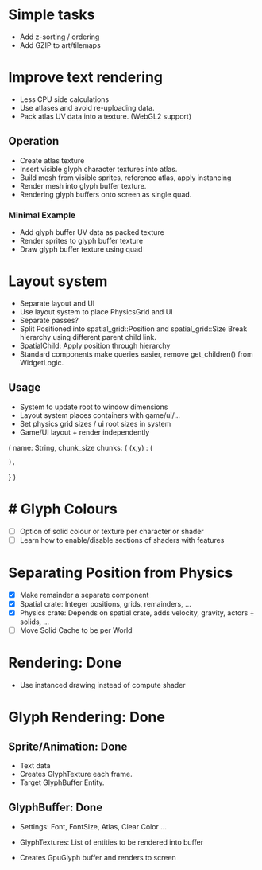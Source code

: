 # Simple tasks

- Add z-sorting / ordering
- Add GZIP to art/tilemaps

# Improve text rendering

- Less CPU side calculations
- Use atlases and avoid re-uploading data.
- Pack atlas UV data into a texture. (WebGL2 support)

## Operation

- Create atlas texture
- Insert visible glyph character textures into atlas.
- Build mesh from visible sprites, reference atlas, apply instancing
- Render mesh into glyph buffer texture.
- Rendering glyph buffers onto screen as single quad.

### Minimal Example

- Add glyph buffer UV data as packed texture
- Render sprites to glyph buffer texture
- Draw glyph buffer texture using quad

# Layout system

- Separate layout and UI
- Use layout system to place PhysicsGrid and UI
- Separate passes?
- Split Positioned into spatial_grid::Position and spatial_grid::Size
  Break hierarchy using different parent child link.
- SpatialChild: Apply position through hierarchy
- Standard components make queries easier, remove get_children() from WidgetLogic.

## Usage

- System to update root to window dimensions
- Layout system places containers with game/ui/...
- Set physics grid sizes / ui root sizes in system
- Game/UI layout + render independently

(
name: String,
chunk_size
chunks: {
(x,y) : (

    ),

}
)

# # Glyph Colours

- [ ] Option of solid colour or texture per character or shader
- [ ] Learn how to enable/disable sections of shaders with features

# Separating Position from Physics

- [x] Make remainder a separate component
- [x] Spatial crate: Integer positions, grids, remainders, ...
- [x] Physics crate: Depends on spatial crate, adds velocity, gravity, actors + solids, ...
- [ ] Move Solid Cache to be per World

# Rendering: Done

- Use instanced drawing instead of compute shader

# Glyph Rendering: Done

## Sprite/Animation: Done

- Text data
- Creates GlyphTexture each frame.
- Target GlyphBuffer Entity.

## GlyphBuffer: Done

- Settings: Font, FontSize, Atlas, Clear Color ...

- GlyphTextures: List of entities to be rendered into buffer
- Creates GpuGlyph buffer and renders to screen

